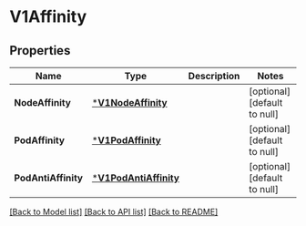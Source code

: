 # V1Affinity

## Properties
Name | Type | Description | Notes
------------ | ------------- | ------------- | -------------
**NodeAffinity** | [***V1NodeAffinity**](v1.NodeAffinity.md) |  | [optional] [default to null]
**PodAffinity** | [***V1PodAffinity**](v1.PodAffinity.md) |  | [optional] [default to null]
**PodAntiAffinity** | [***V1PodAntiAffinity**](v1.PodAntiAffinity.md) |  | [optional] [default to null]

[[Back to Model list]](../README.md#documentation-for-models) [[Back to API list]](../README.md#documentation-for-api-endpoints) [[Back to README]](../README.md)

